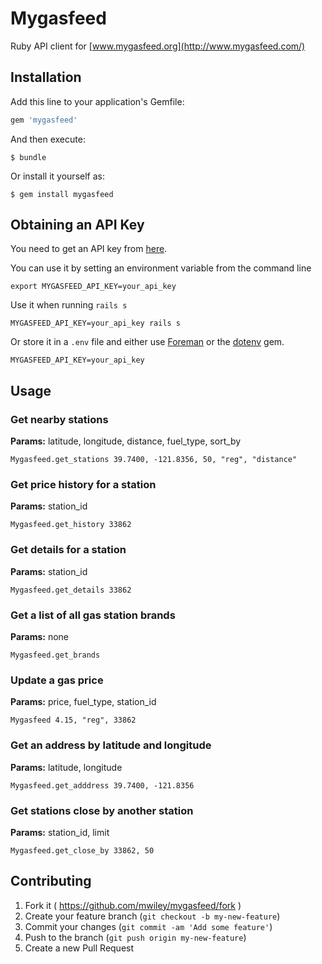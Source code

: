 # Mygasfeed

Ruby API client for [www.mygasfeed.org](http://www.mygasfeed.com/)

## Installation

Add this line to your application's Gemfile:

```ruby
gem 'mygasfeed'
```

And then execute:

    $ bundle

Or install it yourself as:

    $ gem install mygasfeed

## Obtaining an API Key

You need to get an API key from [here](http://www.mygasfeed.com/keys/submit).

You can use it by setting an environment variable from the command line

    export MYGASFEED_API_KEY=your_api_key

Use it when running `rails s`

    MYGASFEED_API_KEY=your_api_key rails s

Or store it in a `.env` file and either use [Foreman](https://github.com/ddollar/foreman) or the [dotenv](https://github.com/bkeepers/dotenv) gem.

    MYGASFEED_API_KEY=your_api_key

## Usage

### Get nearby stations
**Params:** latitude, longitude, distance, fuel_type, sort_by

    Mygasfeed.get_stations 39.7400, -121.8356, 50, "reg", "distance"

### Get price history for a station
**Params:** station_id

    Mygasfeed.get_history 33862

### Get details for a station
**Params:** station_id

    Mygasfeed.get_details 33862

### Get a list of all gas station brands
**Params:** none

    Mygasfeed.get_brands

### Update a gas price
**Params:** price, fuel_type, station_id

    Mygasfeed 4.15, "reg", 33862

### Get an address by latitude and longitude
**Params:** latitude, longitude

    Mygasfeed.get_adddress 39.7400, -121.8356

### Get stations close by another station
**Params:** station_id, limit

    Mygasfeed.get_close_by 33862, 50

## Contributing

1. Fork it ( https://github.com/mwiley/mygasfeed/fork )
2. Create your feature branch (`git checkout -b my-new-feature`)
3. Commit your changes (`git commit -am 'Add some feature'`)
4. Push to the branch (`git push origin my-new-feature`)
5. Create a new Pull Request
